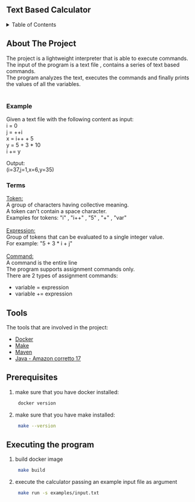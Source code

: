 <h2 align="left">Text Based Calculator</h2>

<!-- TABLE OF CONTENTS -->
<details>
  <summary>Table of Contents</summary>
  <ol>
    <li>
      <a href="#about-the-project">About The Project</a>
      <ul>
        <li><a href="#Example">Example</a></li>
        <li><a href="#Terms">Terms</a></li>
        <li><a href="#Tools">Tools</a></li>
      </ul>
    </li>
    <li>
      <a href="#getting-started">Getting Started</a>
      <ul>
        <li><a href="#prerequisites">Prerequisites</a></li>
        <li><a href="#installation">Installation</a></li>
      </ul>
    </li>
  </ol>
</details>



<!-- ABOUT THE PROJECT -->
## About The Project

The project is a lightweight interpreter that is able to execute commands. <br />
The input of the program is a text file , contains a series of text based commands. <br />
The program analyzes the text, executes the commands and finally prints the values of all the variables. </br> </br>


### Example
Given a text file with the following content as input:  <br />
i = 0 <br />
j = ++i <br />
x = i++ + 5 <br />
y = 5 + 3 * 10 <br />
i += y <br />

Output: <br />
(i=37,j=1,x=6,y=35) <br /> 

### Terms

<u> Token: </u> <br />
A group of characters having collective meaning. <br />
A token can't contain a space character.<br />
Examples for tokens: "i" , "i++" , "5" , "+" , "var" <br />
<br /> <u> Expression: </u> <br />
Group of tokens that can be evaluated to a single integer value. <br />
For example: "5 + 3 * i + j"<br />
<br /> <u> Command: </u> <br />
A command is the entire line <br />
The program supports assignment commands only. <br />
There are 2 types of assignment commands: <br />
- variable = expression <br />
- variable += expression <br />
 

## Tools

The tools that are involved in the project:

* [Docker](https://docs.docker.com/get-docker/)
* [Make](https://formulae.brew.sh/formula/make)
* [Maven](https://maven.apache.org/)
* [Java - Amazon corretto 17](https://docs.aws.amazon.com/corretto/latest/corretto-17-ug/downloads-list.html)

## Prerequisites

1. make sure that you have docker installed:
   ```sh
    docker version
   ```
2. make sure that you have make installed:
   ```sh
    make --version
   ```

## Executing the program

1. build docker image
   ```sh
    make build
   ```
2. execute the calculator passing an example input file as argument
   ```sh
    make run -s examples/input.txt
   ```